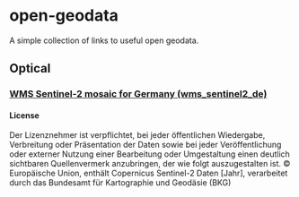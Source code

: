 # open-geodata
A simple collection of links to useful open geodata.


## Optical
### [WMS Sentinel-2 mosaic for Germany (wms_sentinel2_de)](https://gdz.bkg.bund.de/index.php/default/wms-deutschlandmosaik-aus-sentinel-2-daten-wms-sentinel2-de.html)
#### License
Der Lizenznehmer ist verpflichtet, bei jeder öffentlichen Wiedergabe, Verbreitung oder Präsentation der Daten sowie bei jeder Veröffentlichung oder externer Nutzung einer Bearbeitung oder Umgestaltung einen deutlich sichtbaren Quellenvermerk anzubringen, der wie folgt auszugestalten ist.
© Europäische Union, enthält Copernicus Sentinel-2 Daten [Jahr], verarbeitet durch das Bundesamt für Kartographie und Geodäsie (BKG)


